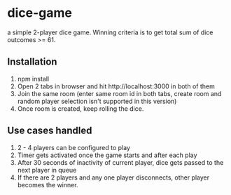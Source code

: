 # dice-game
a simple 2-player dice game. Winning criteria is to get total sum of dice outcomes >= 61.

## Installation
1. npm install
2. Open 2 tabs in browser and hit http://localhost:3000 in both of them
3. Join the same room (enter same room id in both tabs, create room and random player selection isn't supported in this version)
4. Once room is created, keep rolling the dice.

## Use cases handled
1. 2 - 4 players can be configured to play
2. Timer gets activated once the game starts and after each play
3. After 30 seconds of inactivity of current player, dice gets passed to the next player in queue
4. If there are 2 players and any one player disconnects, other player becomes the winner.